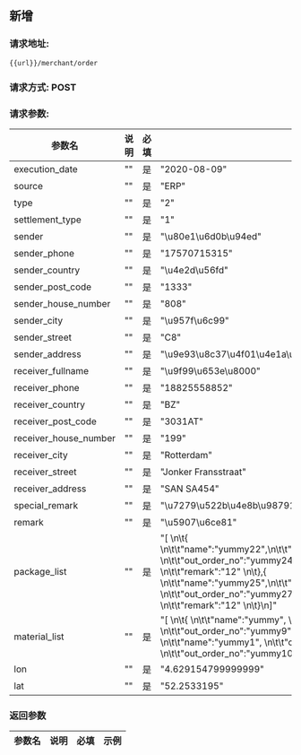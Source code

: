## 新增
### 请求地址:
```
{{url}}/merchant/order
```
### 请求方式: POST  
### 请求参数:  

|参数名|说明|必填|示例|  
 |---|---|---|---|  
|execution_date|""|是|"2020-08-09"|  
|source|""|是|"ERP"|  
|type|""|是|"2"|  
|settlement_type|""|是|"1"|  
|sender|""|是|"\u80e1\u6d0b\u94ed"|  
|sender_phone|""|是|"17570715315"|  
|sender_country|""|是|"\u4e2d\u56fd"|  
|sender_post_code|""|是|"1333"|  
|sender_house_number|""|是|"808"|  
|sender_city|""|是|"\u957f\u6c99"|  
|sender_street|""|是|"C8"|  
|sender_address|""|是|"\u9e93\u8c37\u4f01\u4e1a\u5e7f\u573a"|  
|receiver_fullname|""|是|"\u9f99\u653e\u8000"|  
|receiver_phone|""|是|"18825558852"|  
|receiver_country|""|是|"BZ"|  
|receiver_post_code|""|是|"3031AT"|  
|receiver_house_number|""|是|"199"|  
|receiver_city|""|是|"Rotterdam"|  
|receiver_street|""|是|"Jonker Fransstraat"|  
|receiver_address|""|是|"SAN SA454"|  
|special_remark|""|是|"\u7279\u522b\u4e8b\u98791"|  
|remark|""|是|"\u5907\u6ce81"|  
|package_list|""|是|"[     \n\t{        \n\t\t\"name\":\"yummy22\",\n\t\t\"express_first_no\":\"yummy23\",\n\t\t\"express_second_no\":\"\", \n\t\t\"out_order_no\":\"yummy24\",\n\t\t\"weight\":\"12.12\",\n\t\t\"expect_quantity\":\"12\", \n\t\t\"remark\":\"12\"   \n\t},{        \n\t\t\"name\":\"yummy25\",\n\t\t\"express_first_no\":\"yummy26\",\n\t\t\"express_second_no\":\"\", \n\t\t\"out_order_no\":\"yummy27\",\n\t\t\"weight\":\"12.12\",\n\t\t\"expect_quantity\":\"12\", \n\t\t\"remark\":\"12\"   \n\t}\n]"|  
|material_list|""|是|"[     \n\t{        \n\t\t\"name\":\"yummy\", \n\t\t\"code\":\"yummy\", \n\t\t\"out_order_no\":\"yummy9\",\n\t\t\"expect_quantity\":\"6\",\n\t\t\"remark\":\"wqwq\"\n\t},{        \n\t\t\"name\":\"yummy1\", \n\t\t\"code\":\"yummy1\", \n\t\t\"out_order_no\":\"yummy10\",\n\t\t\"expect_quantity\":\"5\",\n\t\t\"remark\":\"wqwq\"\n\t}\n]"|  
|lon|""|是|"4.629154799999999"|  
|lat|""|是|"52.2533195"|  
### 返回参数  

|参数名|说明|必填|示例|  
 |---|---|---|---|  
